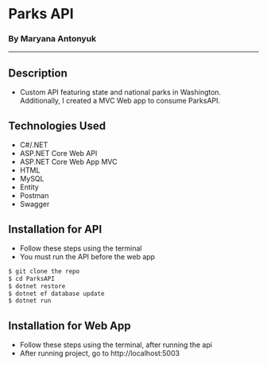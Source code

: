 # Parks API
### By Maryana Antonyuk
-----

## Description
* Custom API featuring state and national parks in Washington. Additionally, I created a MVC Web app to consume ParksAPI.

## Technologies Used
* C#/.NET
* ASP.NET Core Web API
* ASP.NET Core Web App MVC
* HTML
* MySQL
* Entity
* Postman
* Swagger

## Installation for API
* Follow these steps using the terminal
* You must run the API before the web app

```sh
$ git clone the repo
$ cd ParksAPI
$ dotnet restore
$ dotnet ef database update
$ dotnet run
```

## Installation for Web App
* Follow these steps using the terminal, after running the api
* After running project, go to http://localhost:5003

